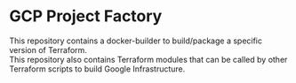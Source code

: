# GCP Project Factory

This repository contains a docker-builder to build/package a specific version of Terraform.  
This repository also contains Terraform modules that can be called by other Terraform scripts to build Google Infrastructure.


